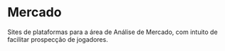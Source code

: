 # Mercado
Sites de plataformas para a área de Análise de Mercado, com intuito de facilitar prospecção de jogadores.
